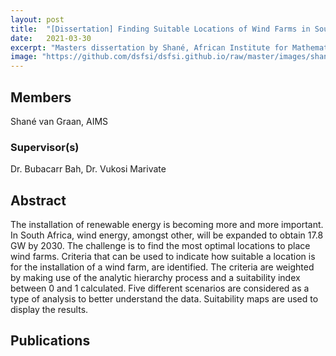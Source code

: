 ```yaml
---
layout: post
title:  "[Dissertation] Finding Suitable Locations of Wind Farms in South Africa"
date:   2021-03-30
excerpt: "Masters dissertation by Shané, African Institute for Mathematical Sciences"
image: "https://github.com/dsfsi/dsfsi.github.io/raw/master/images/shane.png"
---
```

## Members
Shané van Graan, AIMS
### Supervisor(s)
Dr. Bubacarr Bah,
Dr. Vukosi Marivate

## Abstract
The installation of renewable energy is becoming more and more important. In South Africa, wind energy, amongst other, will be expanded to obtain 17.8 GW by 2030. The challenge is to find the most optimal locations to place wind farms. Criteria that can be used to indicate how suitable a location is for the installation of a wind farm, are identified. The criteria are weighted by making use of the analytic hierarchy process and a suitability index between 0 and 1 calculated. Five different scenarios are considered as a type of analysis to better understand the data. Suitability maps are used to display the results.

## Publications
